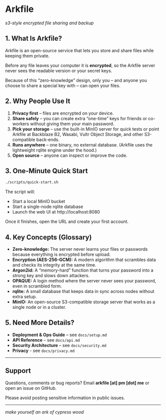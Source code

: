 # Arkfile

*s3-style encrypted file sharing and backup*

## 1. What Is Arkfile?

Arkfile is an open-source service that lets you store and share files while keeping them private.

Before any file leaves your computer it is **encrypted**, so the Arkfile server never sees the readable version or your secret keys.

Because of this “zero-knowledge” design, only you – and anyone you choose to share a special key with – can open your files.

## 2. Why People Use It

1. **Privacy first** – files are encrypted on your device.  
2. **Share safely** – you can create extra “one-time” keys for friends or co-workers without giving them your main password.  
3. **Pick your storage** – use the built-in MinIO server for quick tests or point Arkfile at Backblaze B2, Wasabi, Vultr Object Storage, and other S3-compatible back-ends.  
4. **Runs anywhere** – one binary, no external database. (Arkfile uses the lightweight rqlite engine under the hood.)  
5. **Open source** – anyone can inspect or improve the code.

## 3. One-Minute Quick Start

```bash
./scripts/quick-start.sh
```

The script will:

* Start a local MinIO bucket  
* Start a single-node rqlite database  
* Launch the web UI at http://localhost:8080

Once it finishes, open the URL and create your first account.

## 4. Key Concepts (Glossary)

- **Zero-knowledge:** The server never learns your files or passwords because everything is encrypted before upload.
- **Encryption (AES-256-GCM):** A modern algorithm that scrambles data and checks its integrity at the same time.
- **Argon2id:** A “memory-hard” function that turns your password into a strong key and slows down attackers.
- **OPAQUE:** A login method where the server never sees your password, even in scrambled form.
- **rqlite:** A small database that keeps data in sync across nodes without extra setup.
- **MinIO:** An open-source S3-compatible storage server that works as a single node or in a cluster.

## 5. Need More Details?

* **Deployment & Ops Guide** – see `docs/setup.md`  
* **API Reference** – see `docs/api.md`  
* **Security Architecture** – see `docs/security.md`
* **Privacy** - see `docs/privacy.md`

---

## Support

Questions, comments or bug reports? Email **arkfile [at] pm [dot] me** or open an issue on GitHub.  

Please avoid posting sensitive information in public issues.

---

*make yourself an ark of cypress wood*
